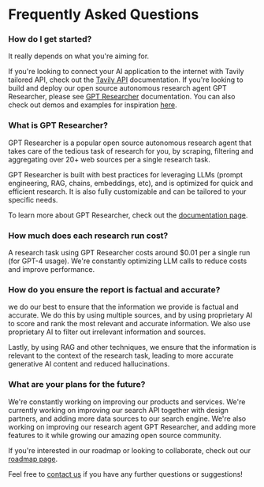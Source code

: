 # Frequently Asked Questions

### How do I get started?
It really depends on what you're aiming for. 

If you're looking to connect your AI application to the internet with Tavily tailored API, check out the [Tavily API](/docs/tavily-api/introduction) documentation. 
If you're looking to build and deploy our open source autonomous research agent GPT Researcher, please see [GPT Researcher](/docs/gpt-researcher/introduction) documentation.
You can also check out demos and examples for inspiration [here](/docs/examples/examples).
### What is GPT Researcher?
GPT Researcher is a popular open source autonomous research agent that takes care of the tedious task of research for you, by scraping, filtering and aggregating over 20+ web sources per a single research task.

GPT Researcher is built with best practices for leveraging LLMs (prompt engineering, RAG, chains, embeddings, etc), and is optimized for quick and efficient research. It is also fully customizable and can be tailored to your specific needs.

To learn more about GPT Researcher, check out the [documentation page](/docs/gpt-researcher/introduction).
### How much does each research run cost?
A research task using GPT Researcher costs around $0.01 per a single run (for GPT-4 usage). We're constantly optimizing LLM calls to reduce costs and improve performance. 
### How do you ensure the report is factual and accurate?
we do our best to ensure that the information we provide is factual and accurate. We do this by using multiple sources, and by using proprietary AI to score and rank the most relevant and accurate information. We also use proprietary AI to filter out irrelevant information and sources.

Lastly, by using RAG and other techniques, we ensure that the information is relevant to the context of the research task, leading to more accurate generative AI content and reduced hallucinations.

### What are your plans for the future?
We're constantly working on improving our products and services. We're currently working on improving our search API together with design partners, and adding more data sources to our search engine. We're also working on improving our research agent GPT Researcher, and adding more features to it while growing our amazing open source community.

If you're interested in our roadmap or looking to collaborate, check out our [roadmap page](https://trello.com/b/3O7KBePw/gpt-researcher-roadmap). 

Feel free to [contact us](mailto:support@tavily.com) if you have any further questions or suggestions!
